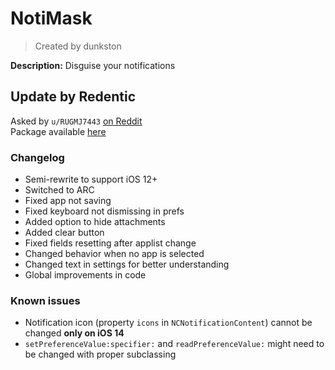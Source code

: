 # NotiMask
> Created by dunkston

**Description:** Disguise your notifications

## Update by Redentic
Asked by `u/RUGMJ7443` [on Reddit](https://www.reddit.com/r/jailbreak/comments/nai8t8/request_could_someone_update_notimask_for_ios_14/)  
Package available [here](packages/com.dunkston.notimask_1.1.0-34+debug_iphoneos-arm.deb)

### Changelog
- Semi-rewrite to support iOS 12+
- Switched to ARC
- Fixed app not saving
- Fixed keyboard not dismissing in prefs
- Added option to hide attachments
- Added clear button
- Fixed fields resetting after applist change
- Changed behavior when no app is selected
- Changed text in settings for better understanding
- Global improvements in code

### Known issues
- Notification icon (property `icons` in `NCNotificationContent`) cannot be changed **only on iOS 14**
- `setPreferenceValue:specifier:` and `readPreferenceValue:` might need to be changed with proper subclassing

